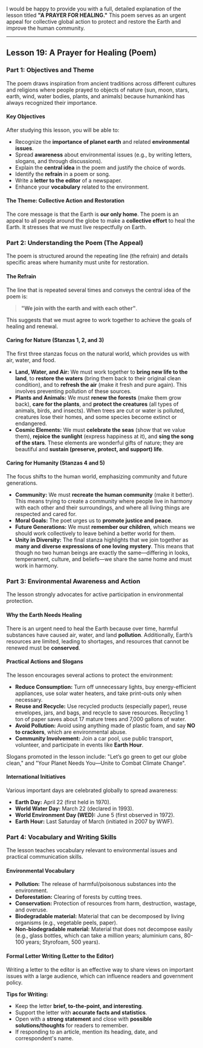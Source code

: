 I would be happy to provide you with a full, detailed explanation of the lesson titled **"A PRAYER FOR HEALING."** This poem serves as an urgent appeal for collective global action to protect and restore the Earth and improve the human community.

***

## Lesson 19: A Prayer for Healing (Poem)

### Part 1: Objectives and Theme

The poem draws inspiration from ancient traditions across different cultures and religions where people prayed to objects of nature (sun, moon, stars, earth, wind, water bodies, plants, and animals) because humankind has always recognized their importance.

#### Key Objectives
After studying this lesson, you will be able to:
*   Recognize the **importance of planet earth** and related **environmental issues**.
*   Spread **awareness** about environmental issues (e.g., by writing letters, slogans, and through discussions).
*   Explain the **central idea** in the poem and justify the choice of words.
*   Identify the **refrain** in a poem or song.
*   Write a **letter to the editor** of a newspaper.
*   Enhance your **vocabulary** related to the environment.

#### The Theme: Collective Action and Restoration
The core message is that the Earth is **our only home**. The poem is an appeal to all people around the globe to make a **collective effort** to heal the Earth. It stresses that we must live respectfully on Earth.

### Part 2: Understanding the Poem (The Appeal)

The poem is structured around the repeating line (the refrain) and details specific areas where humanity must unite for restoration.

#### The Refrain
The line that is repeated several times and conveys the central idea of the poem is:
> **"We join with the earth and with each other"**.

This suggests that we must agree to work together to achieve the goals of healing and renewal.

#### Caring for Nature (Stanzas 1, 2, and 3)
The first three stanzas focus on the natural world, which provides us with air, water, and food.

*   **Land, Water, and Air:** We must work together to **bring new life to the land**, to **restore the waters** (bring them back to their original clean condition), and to **refresh the air** (make it fresh and pure again). This involves preventing pollution of these sources.
*   **Plants and Animals:** We must **renew the forests** (make them grow back), **care for the plants**, and **protect the creatures** (all types of animals, birds, and insects). When trees are cut or water is polluted, creatures lose their homes, and some species become extinct or endangered.
*   **Cosmic Elements:** We must **celebrate the seas** (show that we value them), **rejoice the sunlight** (express happiness at it), and **sing the song of the stars**. These elements are wonderful gifts of nature; they are beautiful and **sustain (preserve, protect, and support) life**.

#### Caring for Humanity (Stanzas 4 and 5)
The focus shifts to the human world, emphasizing community and future generations.

*   **Community:** We must **recreate the human community** (make it better). This means trying to create a community where people live in harmony with each other and their surroundings, and where all living things are respected and cared for.
*   **Moral Goals:** The poet urges us to **promote justice and peace**.
*   **Future Generations:** We must **remember our children**, which means we should work collectively to leave behind a better world for them.
*   **Unity in Diversity:** The final stanza highlights that we join together as **many and diverse expressions of one loving mystery**. This means that though no two human beings are exactly the same—differing in looks, temperament, culture, and beliefs—we share the same home and must work in harmony.

### Part 3: Environmental Awareness and Action

The lesson strongly advocates for active participation in environmental protection.

#### Why the Earth Needs Healing
There is an urgent need to heal the Earth because over time, harmful substances have caused air, water, and land **pollution**. Additionally, Earth’s resources are limited, leading to shortages, and resources that cannot be renewed must be **conserved**.

#### Practical Actions and Slogans
The lesson encourages several actions to protect the environment:
*   **Reduce Consumption:** Turn off unnecessary lights, buy energy-efficient appliances, use solar water heaters, and take print-outs only when necessary.
*   **Reuse and Recycle:** Use recycled products (especially paper), reuse envelopes, jars, and bags, and recycle to save resources. Recycling 1 ton of paper saves about 17 mature trees and 7,000 gallons of water.
*   **Avoid Pollution:** Avoid using anything made of plastic foam, and say **NO to crackers**, which are environmental abuse.
*   **Community Involvement:** Join a car pool, use public transport, volunteer, and participate in events like **Earth Hour**.

Slogans promoted in the lesson include: "Let’s go green to get our globe clean," and "Your Planet Needs You—Unite to Combat Climate Change".

#### International Initiatives
Various important days are celebrated globally to spread awareness:
*   **Earth Day:** April 22 (first held in 1970).
*   **World Water Day:** March 22 (declared in 1993).
*   **World Environment Day (WED):** June 5 (first observed in 1972).
*   **Earth Hour:** Last Saturday of March (initiated in 2007 by WWF).

### Part 4: Vocabulary and Writing Skills

The lesson teaches vocabulary relevant to environmental issues and practical communication skills.

#### Environmental Vocabulary
*   **Pollution:** The release of harmful/poisonous substances into the environment.
*   **Deforestation:** Clearing of forests by cutting trees.
*   **Conservation:** Protection of resources from harm, destruction, wastage, and overuse.
*   **Biodegradable material:** Material that can be decomposed by living organisms (e.g., vegetable peels, paper).
*   **Non-biodegradable material:** Material that does not decompose easily (e.g., glass bottles, which can take a million years; aluminium cans, 80-100 years; Styrofoam, 500 years).

#### Formal Letter Writing (Letter to the Editor)
Writing a letter to the editor is an effective way to share views on important issues with a large audience, which can influence readers and government policy.

**Tips for Writing:**
*   Keep the letter **brief, to-the-point, and interesting**.
*   Support the letter with **accurate facts and statistics**.
*   Open with a **strong statement** and close with **possible solutions/thoughts** for readers to remember.
*   If responding to an article, mention its heading, date, and correspondent's name.